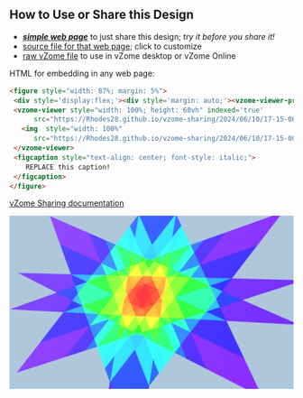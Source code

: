 
## How to Use or Share this Design

 - [***simple web page***](<https://Rhodes28.github.io/vzome-sharing/2024/06/10/17-15-00-rt-other-stellations/>) to just share this design; *try it before you share it!*
 - [source file for that web page](<https://github.com/Rhodes28/vzome-sharing/edit/main/2024/06/10/17-15-00-rt-other-stellations/index.md>); click to customize
 - [raw vZome file](<https://raw.githubusercontent.com/Rhodes28/vzome-sharing/main/2024/06/10/17-15-00-rt-other-stellations/rt-other-stellations.vZome>) to use in vZome desktop or vZome Online
 
 HTML for embedding in any web page:
 ```html
<figure style="width: 87%; margin: 5%">
  <div style='display:flex;'><div style='margin: auto;'><vzome-viewer-previous label='prev step'></vzome-viewer-previous><vzome-viewer-next label='next step'></vzome-viewer-next></div></div>
  <vzome-viewer style="width: 100%; height: 60vh" indexed='true'
       src="https://Rhodes28.github.io/vzome-sharing/2024/06/10/17-15-00-rt-other-stellations/rt-other-stellations.vZome" >
    <img  style="width: 100%"
       src="https://Rhodes28.github.io/vzome-sharing/2024/06/10/17-15-00-rt-other-stellations/rt-other-stellations.png" >
  </vzome-viewer>
  <figcaption style="text-align: center; font-style: italic;">
     REPLACE this caption!
  </figcaption>
</figure>

 ```

[vZome Sharing documentation](https://vzome.github.io/vzome/sharing.html#how-it-works)

![Image](<rt-other-stellations.png>)

